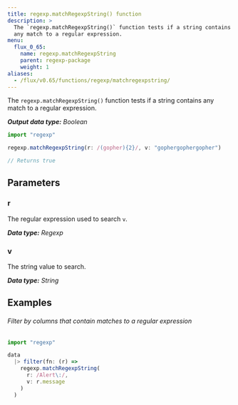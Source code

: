 ```yaml
---
title: regexp.matchRegexpString() function
description: >
  The `regexp.matchRegexpString()` function tests if a string contains
  any match to a regular expression.
menu:
  flux_0_65:
    name: regexp.matchRegexpString
    parent: regexp-package
    weight: 1
aliases:
  - /flux/v0.65/functions/regexp/matchregexpstring/
---
```


The `regexp.matchRegexpString()` function tests if a string contains any match
to a regular expression.

_**Output data type:** Boolean_

```js
import "regexp"

regexp.matchRegexpString(r: /(gopher){2}/, v: "gophergophergopher")

// Returns true
```

## Parameters

### r
The regular expression used to search `v`.

_**Data type:** Regexp_

### v
The string value to search.

_**Data type:** String_

## Examples

###### Filter by columns that contain matches to a regular expression
```js
import "regexp"

data
  |> filter(fn: (r) =>
    regexp.matchRegexpString(
      r: /Alert\:/,
      v: r.message
    )
  )
```
